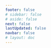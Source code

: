 ```yaml
---
footer: false
# sidebar: false
# aside: false
next: false
lastUpdated: false
navbar: false
# layout: doc
---
```


<script setup>
  const chatPrompts = [
    // Pain-based search queries - Language barriers in business
    { id: "1", text: "How to communicate with foreign clients without knowing their language", category: "communication" },
    { id: "2", text: "Real time translation for business meetings", category: "translation" },
    { id: "3", text: "Video call interpreter software", category: "interpretation" },
    { id: "4", text: "Lost deals due to language barriers", category: "business-problems" },
    
    // Specific business scenarios
    { id: "5", text: "How to present to international clients", category: "presentations" },
    { id: "6", text: "Conduct product demos in different languages", category: "demos" },
    { id: "7", text: "International sales meeting best practices", category: "sales" },
    { id: "8", text: "Communicate with suppliers from different countries", category: "supply-chain" },
    
    // Solution-seeking queries
    { id: "9", text: "Alternative to expensive human interpreters", category: "cost-saving" },
    { id: "10", text: "AI translation vs human translator comparison", category: "comparison" },
    { id: "11", text: "Instant language translation for business", category: "instant-translation" },
    { id: "12", text: "Multilingual team collaboration tools", category: "collaboration" },
    
    // Technical requirements searches
    { id: "13", text: "Translation accuracy for technical discussions", category: "accuracy" },
    { id: "14", text: "Secure translation software for enterprise", category: "security" },
    { id: "15", text: "Integration with existing video conferencing", category: "integration" },
    { id: "16", text: "GDPR compliant translation service", category: "compliance" },
    
    // ROI and business value
    { id: "17", text: "Cost of miscommunication in international business", category: "roi" },
    { id: "18", text: "Calculate interpreter costs vs AI solution", category: "cost-calculator" },
    { id: "19", text: "Increase international sales conversion rates", category: "conversion" },
    { id: "20", text: "Global expansion without language training", category: "expansion" },
    
    // Competitor comparison searches
    { id: "21", text: "Google Meet translation limitations", category: "google-meet" },
    { id: "22", text: "Zoom subtitle translation problems", category: "zoom" },
    { id: "23", text: "Microsoft Teams translation quality issues", category: "teams" },
    
    // Industry-specific searches
    { id: "24", text: "Manufacturing communication with overseas suppliers", category: "manufacturing" },
    { id: "25", text: "Export business language solution", category: "export" },
]
</script>

<AIChat :prompts="chatPrompts" />
